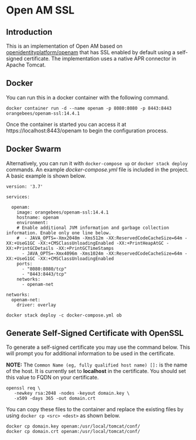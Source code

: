# Open AM SSL

## Introduction
This is an implementation of Open AM based on [openidentityplatform/openam](https://hub.docker.com/r/openidentityplatform/openam) that has SSL enabled by default using a self-signed certificate. The implementation uses a native APR connector in Apache Tomcat.

## Docker

You can run this in a docker container with the following command.

    docker container run -d --name openam -p 8080:8080 -p 8443:8443 orangebees/openam-ssl:14.4.1

Once the container is started you can access it at https://localhost:8443/openam to begin the configuration process.

## Docker Swarm 

Alternatively, you can run it with `docker-compose up` or `docker stack deploy` commands. An example *docker-compose.yml* file is included in the project. A basic example is shown below.

```
version: '3.7'

services:

  openam:
    image: orangebees/openam-ssl:14.4.1
    hostname: openam
    environment:
    # Enable additional JVM information and garbage collection information. Enable only one line below.  
    #  - JAVA_OPTS=-Xmx2048m -Xms512m -XX:ReservedCodeCacheSize=64m -XX:+UseG1GC -XX:+CMSClassUnloadingEnabled -XX:+PrintHeapAtGC -XX:+PrintGCDetails -XX:+PrintGCTimeStamps
      - JAVA_OPTS=-Xmx4096m -Xms1024m -XX:ReservedCodeCacheSize=64m -XX:+UseG1GC -XX:+CMSClassUnloadingEnabled
    ports:
      - "8080:8080/tcp"
      - "8443:8443/tcp"
    networks:
      - openam-net

networks:
  openam-net:
    driver: overlay
```
    docker stack deploy -c docker-compose.yml ob

## Generate Self-Signed Certificate with OpenSSL

To generate a self-signed certificate you may use the command below. This will prompt you for additional information to be used in the certificate.

**NOTE:** The `Common Name (eg, fully qualified host name) []:` is the name of the host. It is currently set to **localhost** in the certificate. You should set this value to FQDN on your certificate. 

    openssl req \
       -newkey rsa:2048 -nodes -keyout domain.key \
       -x509 -days 365 -out domain.crt

You can copy these files to the container and replace the existing files by using `docker cp <src> <dest>` as shown below. 
    
    docker cp domain.key openam:/usr/local/tomcat/conf/
    docker cp domain.crt openam:/usr/local/tomcat/conf/
